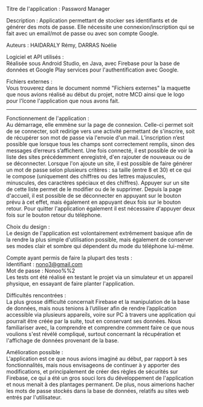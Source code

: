 Titre de l'application : Password Manager

Description : Application permettant de stocker ses identifiants et de générer des mots de passe.
Elle nécessite une connexion/inscription qui se fait avec un email/mot de passe ou avec son compte Google.

Auteurs : HAIDARALY Rémy, DARRAS Noélie

Logiciel et API utilisés : <br/>
Réalisée sous Android Studio, en Java, avec Firebase pour la base de données et Google Play services pour
l'authentification avec Google.

Fichiers externes : <br/>
Vous trouverez dans le document nommé "Fichiers externes" la maquette que nous avions réalisé au début du
projet, notre MCD ainsi que le logo pour l'îcone l'application que nous avons fait.

-----------------------------------------------------------------------------------------------------------

Fonctionnement de l'application :<br/>
Au démarrage, elle emmène sur la page de connexion. Celle-ci permet soit de se connecter, soit redirige
vers une activité permettant de s'inscrire, soit de récupérer son mot de passe via l'envoie d'un mail.
L’inscription n’est possible que lorsque tous les champs sont correctement remplis, sinon des messages
d’erreurs s’affichent.
Une fois connecté, il est possible de voir la liste des sites précédemment enregistré, d'en rajouter de
nouveaux ou de se déconnecter.
Lorsque l'on ajoute un site, il est possible de faire générer un mot de passe selon plusieurs critères :
sa taille (entre 8 et 30) et ce qui le compose (uniquement des chiffres ou des lettres majuscules,
minuscules, des caractères spéciaux et des chiffres).
Appuyer sur un site de cette liste permet de le modifier ou de le supprimer.
Depuis la page d'accueil, il est possible de se déconnecter en appuyant sur le bouton prévu à cet effet, 
mais également en appuyant deux fois sur le bouton retour. Pour quitter l'application également il est
nécessaire d'appuyer deux fois sur le bouton retour du téléphone.


Choix du design :</br>
Le design de l'application est volontairement extrêmement basique afin de la rendre la plus simple
d'utilisation possible, mais également de conserver ses modes clair et sombre qui dépendent du mode du
téléphone lui-même.


Compte ayant permis de faire la plupart des tests :</br>
Identifiant : nono3@gmail.com</br>
Mot de passe : Nonoo%%2</br>
Les tests ont été réalisé en testant le projet via un simulateur et un appareil physique, en essayant de 
faire planter l'application.


Difficultés rencontrées :</br>
La plus grosse difficulté concernait Firebase et la manipulation de la base de données, mais nous tenions
à l’utiliser afin de rendre l’application accessible via plusieurs appareils, voire sur PC à travers une
application qui pourrait être créée par la suite, tout en conservant ses données. Nous familiariser avec,
la comprendre et comprendre comment faire ce que nous voulions s'est révélé compliqué, surtout concernant
la récupération et l'affichage de données provenant de la base.


Amélioration possible :</br>
L'application est ce que nous avions imaginé au début, par rapport à ses fonctionnalités, mais nous
envisageons de continuer à y apporter des modifications, et principalement de créer des règles de sécurités
sur Firebase, ce qui a été un gros souci lors du développement de l'application et nous menait à des
plantages permanent. De plus, nous aimerions hacher les mots de passe stockés dans la base de données, 
relatifs au sites web entrés par l'utilisateur.

